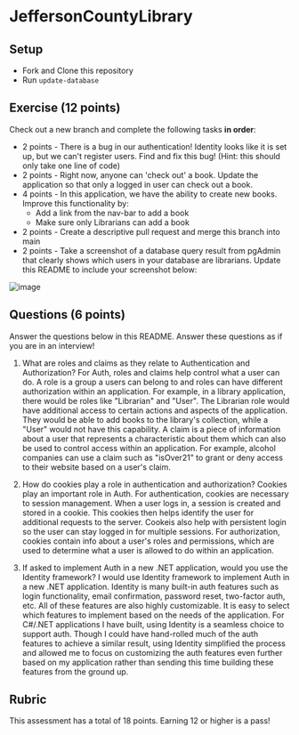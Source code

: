 # JeffersonCountyLibrary

## Setup
* Fork and Clone this repository
* Run `update-database`

## Exercise (12 points)

Check out a new branch and complete the following tasks **in order**:
* 2 points - There is a bug in our authentication!  Identity looks like it is set up, but we can't register users.  Find and fix this bug! (Hint: this should only take one line of code)
* 2 points - Right now, anyone can 'check out' a book.  Update the application so that only a logged in user can check out a book.
* 4 points - In this application, we have the ability to create new books.  Improve this functionality by:
  * Add a link from the nav-bar to add a book
  * Make sure only Librarians can add a book
* 2 points - Create a descriptive pull request and merge this branch into main
* 2 points - Take a screenshot of a database query result from pgAdmin that clearly shows which users in your database are librarians.  Update this README to include your screenshot below:
  
![image](https://github.com/skylarbsandler/Launch_Mod5Week3Assessment/assets/95989203/8bd689bf-d97a-416e-81e9-9b2e7bd8e2ee)

  

## Questions (6 points)

Answer the questions below in this README.  Answer these questions as if you are in an interview!

1. What are roles and claims as they relate to Authentication and Authorization?
   For Auth, roles and claims help control what a user can do. A role is a group a users can belong to and roles can have different authorization within an application. For example, in a library application, there would be roles like "Librarian" and "User". The Librarian role would have additional access to certain actions and aspects of the application. They would be able to add books to the library's collection, while a "User" would not have this capability. A claim is a piece of information about a user that represents
   a characteristic about them which can also be used to control access within an application. For example, alcohol companies can use a claim such as "isOver21" to grant or deny access to their website based on a user's claim.
   
3. How do cookies play a role in authentication and authorization?
   Cookies play an important role in Auth. For authentication, cookies are necessary to session management. When a user logs in, a session is created and stored in a cookie. This cookies then helps identify the user
   for additional requests to the server. Cookeis also help with persistent login so the user can stay logged in for multiple sessions. For authorization, cookies contain info about a user's roles and permissions, which
   are used to determine what a user is allowed to do within an application. 

4. If asked to implement Auth in a new .NET application, would you use the Identity framework?
   I would use Identity framework to implement Auth in a new .NET application. Identity is many built-in auth features such as login functionality, email confirmation, password reset, two-factor auth, etc.
   All of these features are also highly customizable. It is easy to select which features to implement based on the needs of the application. For C#/.NET applications I have built, using Identity is a seamless choice
   to support auth. Though I could have hand-rolled much of the auth features to achieve a similar result, using Identity simplified the process and allowed me to focus on customizing the auth features even further based on
   my application rather than sending this time building these features from the ground up.

## Rubric

This assessment has a total of 18 points.  Earning 12 or higher is a pass!
